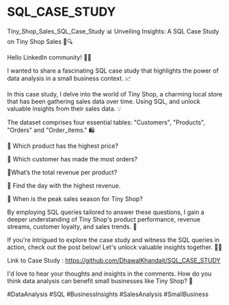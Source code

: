 # SQL_CASE_STUDY

Tiny_Shop_Sales_SQL_Case_Study 📊 Unveiling Insights: A SQL Case Study on Tiny Shop Sales 💼🔍

Hello LinkedIn community! 👋🏼

I wanted to share a fascinating SQL case study that highlights the power of data analysis in a small business context. 📈

In this case study, I delve into the world of Tiny Shop, a charming local store that has been gathering sales data over time. Using SQL, and unlock valuable insights from their sales data. 💡

The dataset comprises four essential tables: "Customers", "Products", "Orders" and "Order_items." 🛍️

🔹 Which product has the highest price?

🔹 Which customer has made the most orders?

🔹What’s the total revenue per product?

🔹 Find the day with the highest revenue.

🔹 When is the peak sales season for Tiny Shop?

By employing SQL queries tailored to answer these questions, I gain a deeper understanding of Tiny Shop's product performance, revenue streams, customer loyalty, and sales trends. 🚀

If you're intrigued to explore the case study and witness the SQL queries in action, check out the post below! Let's unlock valuable insights together. 💪🏼

Link to Case Study : https://github.com/DhawalKhandait/SQL_CASE_STUDY

I'd love to hear your thoughts and insights in the comments. How do you think data analysis can benefit small businesses like Tiny Shop? 🤔

#DataAnalysis #SQL #BusinessInsights #SalesAnalysis #SmallBusiness
